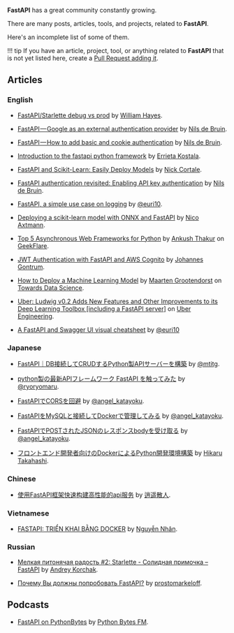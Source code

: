 **FastAPI** has a great community constantly growing.

There are many posts, articles, tools, and projects, related to **FastAPI**.

Here's an incomplete list of some of them.

!!! tip
    If you have an article, project, tool, or anything related to **FastAPI** that is not yet listed here, create a <a href="https://github.com/tiangolo/fastapi/edit/master/docs/external-links.md" target="_blank">Pull Request adding it</a>.

## Articles

### English

* <a href="https://medium.com/@williamhayes/fastapi-starlette-debug-vs-prod-5f7561db3a59" target="_blank">FastAPI/Starlette debug vs prod</a> by <a href="https://medium.com/@williamhayes" target="_blank">William Hayes</a>.

* <a href="https://medium.com/data-rebels/fastapi-google-as-an-external-authentication-provider-3a527672cf33" target="_blank">FastAPI — Google as an external authentication provider</a> by <a href="https://medium.com/@nils_29588" target="_blank">Nils de Bruin</a>.

* <a href="https://medium.com/data-rebels/fastapi-how-to-add-basic-and-cookie-authentication-a45c85ef47d3" target="_blank">FastAPI — How to add basic and cookie authentication</a> by <a href="https://medium.com/@nils_29588" target="_blank">Nils de Bruin</a>.

* <a href="https://dev.to/errietta/introduction-to-the-fastapi-python-framework-2n10" target="_blank">Introduction to the fastapi python framework</a> by <a href="https://dev.to/errietta" target="_blank">Errieta Kostala</a>.

* <a href="http://nickc1.github.io/api,/scikit-learn/2019/01/10/scikit-fastapi.html" target="_blank">FastAPI and Scikit-Learn: Easily Deploy Models</a> by <a href="http://nickc1.github.io/" target="_blank">Nick Cortale</a>.

* <a href="https://medium.com/data-rebels/fastapi-authentication-revisited-enabling-api-key-authentication-122dc5975680" target="_blank">FastAPI authentication revisited: Enabling API key authentication</a> by <a href="https://medium.com/@nils_29588" target="_blank">Nils de Bruin</a>.

* <a href="https://blog.bartab.fr/fastapi-logging-on-the-fly/" target="_blank">FastAPI, a simple use case on logging</a> by <a href="https://blog.bartab.fr/" target="_blank">@euri10</a>.

* <a href="https://medium.com/@nico.axtmann95/deploying-a-scikit-learn-model-with-onnx-und-fastapi-1af398268915" target="_blank">Deploying a scikit-learn model with ONNX and FastAPI</a> by <a href="https://www.linkedin.com/in/nico-axtmann" target="_blank">Nico Axtmann</a>.

* <a href="https://geekflare.com/python-asynchronous-web-frameworks/" target="_blank">Top 5 Asynchronous Web Frameworks for Python</a> by <a href="https://geekflare.com/author/ankush/" target="_blank">Ankush Thakur</a> on <a href="https://geekflare.com" target="_blank">GeekFlare</a>.

* <a href="https://medium.com/@gntrm/jwt-authentication-with-fastapi-and-aws-cognito-1333f7f2729e" target="_blank">JWT Authentication with FastAPI and AWS Cognito</a> by <a href="https://twitter.com/gntrm" target="_blank">Johannes Gontrum</a>.

* <a href="https://towardsdatascience.com/how-to-deploy-a-machine-learning-model-dc51200fe8cf" target="_blank">How to Deploy a Machine Learning Model</a> by <a href="https://www.linkedin.com/in/mgrootendorst/" target="_blank">Maarten Grootendorst</a> on <a href="https://towardsdatascience.com/" target="_blank">Towards Data Science</a>.

* <a href="https://eng.uber.com/ludwig-v0-2/" target="_blank">Uber: Ludwig v0.2 Adds New Features and Other Improvements to its Deep Learning Toolbox [including a FastAPI server]</a> on <a href="https://eng.uber.com" target="_blank">Uber Engineering</a>.

* <a href="https://gitlab.com/euri10/fastapi_cheatsheet" target="_blank">A FastAPI and Swagger UI visual cheatsheet</a> by <a href="https://gitlab.com/euri10" target="_blank">@euri10</a>

### Japanese

* <a href="https://qiita.com/mtitg/items/47770e9a562dd150631d" target="_blank">FastAPI｜DB接続してCRUDするPython製APIサーバーを構築</a> by <a href="https://qiita.com/mtitg" target="_blank">@mtitg</a>.

* <a href="https://qiita.com/ryoryomaru/items/59958ed385b3571d50de" target="_blank">python製の最新APIフレームワーク FastAPI を触ってみた</a> by <a href="https://qiita.com/ryoryomaru" target="_blank">@ryoryomaru</a>.

* <a href="https://qiita.com/angel_katayoku/items/0e1f5dbbe62efc612a78" target="_blank">FastAPIでCORSを回避</a> by <a href="https://qiita.com/angel_katayoku" target="_blank">@angel_katayoku</a>.

* <a href="https://qiita.com/angel_katayoku/items/4fbc1a4e2b33fa2237d2" target="_blank">FastAPIをMySQLと接続してDockerで管理してみる</a> by <a href="https://qiita.com/angel_katayoku" target="_blank">@angel_katayoku</a>.

* <a href="https://qiita.com/angel_katayoku/items/8a458a8952f50b73f420" target="_blank">FastAPIでPOSTされたJSONのレスポンスbodyを受け取る</a> by <a href="https://qiita.com/angel_katayoku" target="_blank">@angel_katayoku</a>.

* <a href="https://qiita.com/hikarut/items/b178af2e2440c67c6ac4" target="_blank">フロントエンド開発者向けのDockerによるPython開発環境構築</a> by <a href="https://qiita.com/hikarut" target="_blank">Hikaru Takahashi</a>.

### Chinese

* <a href="https://cloud.tencent.com/developer/article/1431448" target="_blank">使用FastAPI框架快速构建高性能的api服务</a> by <a href="https://cloud.tencent.com/developer/user/5471722" target="_blank">逍遥散人</a>.

### Vietnamese

* <a href="https://fullstackstation.com/fastapi-trien-khai-bang-docker/" target="_blank">FASTAPI: TRIỂN KHAI BẰNG DOCKER</a> by <a href="https://fullstackstation.com/author/figonking/" target="_blank">Nguyễn Nhân</a>.

### Russian

* <a href="https://habr.com/ru/post/454440/" target="_blank">Мелкая питонячая радость #2: Starlette - Солидная примочка – FastAPI</a> by <a href="https://habr.com/ru/users/57uff3r/" target="_blank">Andrey Korchak</a>.

* <a href="https://habr.com/ru/post/478620/" target="_blank">Почему Вы должны попробовать FastAPI?</a> by <a href="https://github.com/prostomarkeloff" target="_blank">prostomarkeloff</a>.

## Podcasts

* <a href="https://pythonbytes.fm/episodes/show/123/time-to-right-the-py-wrongs?time_in_sec=855" target="_blank">FastAPI on PythonBytes</a> by <a href="https://pythonbytes.fm/" target="_blank">Python Bytes FM</a>.
